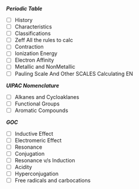 ***Periodic Table***
 - [ ] History
 - [ ] Characteristics
 - [ ] Classifications
 - [ ] Zeff
		All the rules to calc
 - [ ] Contraction
 - [ ] Ionization Energy
 - [ ] Electron Affinity
 - [ ] Metallic and NonMetallic
 - [ ] Pauling Scale And Other SCALES
       Calculating EN

***UIPAC Nomenclature***
- [ ] Alkanes and Cycloaklanes
- [ ] Functional Groups
- [ ] Aromatic Compounds

***GOC***
- [ ] Inductive Effect
- [ ] Electromeric Effect
- [ ] Resonance
- [ ] Conjugation
- [ ] Resonance v/s Induction
- [ ] Acidity
- [ ] Hyperconjugation
- [ ] Free radicals and carbocations